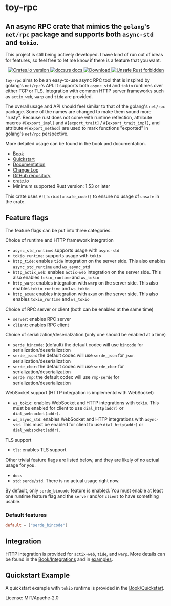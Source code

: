# toy-rpc

## An async RPC crate that mimics the `golang`'s `net/rpc` package and supports both `async-std` and `tokio`.

This project is still being actively developed. I have kind of run out of ideas for features, so feel free to let me know if there is a feature that you want.

<div align="center">
<!-- Crates version -->
<a href="https://crates.io/crates/toy-rpc">
<img src="https://img.shields.io/crates/v/toy-rpc.svg?style=flat"
alt="Crates.io version" />
</a>
<!-- docs.rs docs -->
<a href="https://docs.rs/toy-rpc">
<img src="https://img.shields.io/badge/docs-latest-blue.svg?style=flat"
alt="docs.rs docs" />
</a>
<!-- Downloads -->
<a href="https://crates.io/crates/toy-rpc">
<img src="https://img.shields.io/crates/d/toy-rpc.svg?style=flat"
alt="Download" />
</a>
<a href="https://github.com/rust-secure-code/safety-dance/">
<img src="https://img.shields.io/badge/unsafe-forbidden-success.svg?style=flat"
alt="Unsafe Rust forbidden" />
</a>
</div>

`toy-rpc` aims to be an easy-to-use async RPC tool that is inspired by golang's `net/rpc`'s API.
It supports both `async_std` and `tokio` runtimes over either TCP or TLS. Integration with
common HTTP server frameworks such as `actix_web`, `warp` and `tide` are provided.

The overall usage and API should feel similar to that of the golang's `net/rpc` package. Some of the names are changed
to make them sound more "rusty". Because rust does not come with runtime reflection, attribute macros `#[export_impl]`
and `#[export_trait]` / `#[export_trait_impl]`, and attribute `#[export_method]` are used to mark functions "exported" in golang's
`net/rpc` perspective.

More detailed usage can be found in the book and documentation.

- [Book](https://minghuaw.github.io/toy-rpc/01_introduction.html)
- [Quickstart](https://minghuaw.github.io/toy-rpc/02_quickstart.html)
- [Documentation](https://docs.rs/toy-rpc/0.7.0-alpha.0/toy_rpc/)
- [Change Log](https://minghuaw.github.io/toy-rpc/10_change_log.html)
- [GitHub repository](https://github.com/minghuaw/toy-rpc)
- [crate.io](https://crates.io/crates/toy-rpc)
- Minimum supported Rust version: 1.53 or later

This crate uses `#![forbid(unsafe_code)]` to ensure no usage of `unsafe` in the crate.

## Feature flags

The feature flags can be put into three categories.

Choice of runtime and HTTP framework integration

- `async_std_runtime`: supports usage with `async-std`
- `tokio_runtime`: supports usage with `tokio`
- `http_tide`: enables `tide` integration on the server side. This also enables `async_std_runtime` and `ws_async_std`
- `http_actix_web`: enables `actix-web` integration on the server side. This also enables `tokio_runtime` and `ws_tokio`
- `http_warp`: enables integration with `warp` on the server side. This also enables `tokio_runtime` and `ws_tokio`
- `http_axum`: enables integration with `axum` on the server side. This also enables `tokio_runtime` and `ws_tokio`

Choice of RPC server or client (both can be enabled at the same time)

- `server`: enables RPC server
- `client`: enables RPC client

Choice of serialization/deserialzation (only one should be enabled at a time)

- `serde_bincode`: (default) the default codec will use `bincode`
    for serialization/deserialization
- `serde_json`: the default codec will use `serde_json`
    for `json` serialization/deserialization
- `serde_cbor`: the default codec will use `serde_cbor`
    for serialization/deserialization
- `serde_rmp`: the default codec will use `rmp-serde`
    for serialization/deserialization

WebSocket support (HTTP integration is implementd with WebSocket)

- `ws_tokio`: enables WebSocket and HTTP integrations with `tokio`.
This must be enabled for client to use `dial_http(addr)` or `dial_websocket(addr)`.
- `ws_async_std`: enables WebSocket and HTTP integrations with `async-std`.
This must be enabled for client to use `dial_http(addr)` or `dial_websocket(addr)`.

TLS support

- `tls`: enables TLS support

Other trivial feature flags are listed below, and they are likely of no actual usage for you.
- `docs`
- `std`: `serde/std`. There is no actual usage right now.

By default, only `serde_bincode` feature is enabled.
You must enable at least one runtime feature flag and the `server` and/or `client` to have something usable.

### Default features

```toml
default = ["serde_bincode"]
```

## Integration

HTTP integration is provided for `actix-web`, `tide`, and `warp`. More details can be found
in the [Book/Integrations](https://minghuaw.github.io/toy-rpc/05_integration.html) and in
[examples](https://github.com/minghuaw/toy-rpc/tree/main/examples).

## Quickstart Example

A quickstart example with `tokio` runtime is provided in the [Book/Quickstart](https://minghuaw.github.io/toy-rpc/02_quickstart.html).


License: MIT/Apache-2.0
